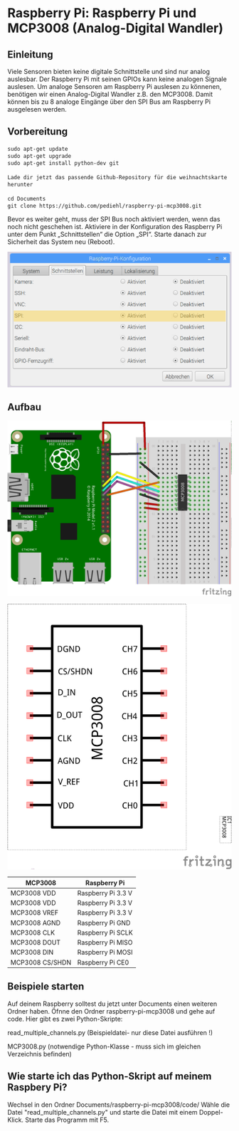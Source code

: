 # Raspberry Pi: Raspberry Pi und MCP3008 (Analog-Digital Wandler)

## Einleitung
Viele Sensoren bieten keine digitale Schnittstelle und sind nur analog auslesbar.
Der Raspberry Pi mit seinen GPIOs kann keine analogen Signale auslesen. Um analoge Sensoren am Raspberry Pi auslesen zu könnenen, benötigen wir einen Analog-Digital Wandler z.B. den MCP3008. Damit können bis zu 8 analoge Eingänge über den SPI Bus am Raspberry Pi ausgelesen werden.

## Vorbereitung
```
sudo apt-get update
sudo apt-get upgrade
sudo apt-get install python-dev git

Lade dir jetzt das passende Github-Repository für die weihnachtskarte herunter

cd Documents
git clone https://github.com/pediehl/raspberry-pi-mcp3008.git

```
Bevor es weiter geht, muss der SPI Bus noch aktiviert werden, wenn das noch nicht geschehen ist. Aktiviere in der Konfiguration des Raspberry Pi unter dem Punkt „Schnittstellen“ die Option „SPI“. Starte danach zur Sicherheit das System neu (Reboot).

![](images/spi_raspberry-pi.png)

## Aufbau
![](images/mcp3008_raspberry_Steckplatine.png)

![](images/mcp3008_Schaltplan.png)

MCP3008         | Raspberry Pi
----------------|-------------------
MCP3008 VDD     | Raspberry Pi 3.3 V
MCP3008 VDD     | Raspberry Pi 3.3 V
MCP3008 VREF    | Raspberry Pi 3.3 V
MCP3008 AGND    | Raspberry Pi GND
MCP3008 CLK     | Raspberry Pi SCLK
MCP3008 DOUT    | Raspberry Pi MISO
MCP3008 DIN     | Raspberry Pi MOSI
MCP3008 CS/SHDN | Raspberry  Pi CE0

## Beispiele starten

Auf deinem Raspberry solltest du jetzt unter Documents einen weiteren Ordner  haben. Öfnne den Ordner raspberry-pi-mcp3008 und gehe auf code. Hier gibt es zwei Python-Skripte:

read_multiple_channels.py (Beispieldatei- nur diese Datei ausführen !)

MCP3008.py (notwendige Python-Klasse - muss sich im gleichen Verzeichnis befinden)

## Wie starte ich das Python-Skript auf meinem Raspbery Pi?

Wechsel in den Ordner Documents/raspberry-pi-mcp3008/code/
Wähle die Datei "read_multiple_channels.py" und starte die Datei mit einem Doppel-Klick.
Starte das Programm mit F5.
